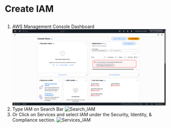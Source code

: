 # Create IAM
##
1. AWS Management Console Dashboard ![Console_Dashboard](Images/Console_Dashboard.png)
2. Type IAM on Search Bar ![Search_IAM](Images/Search_IAM)
3. Or Click on Services and select IAM under the Security, Identity, & Compliance section. ![Services_IAM](Images/Services_IAM)
